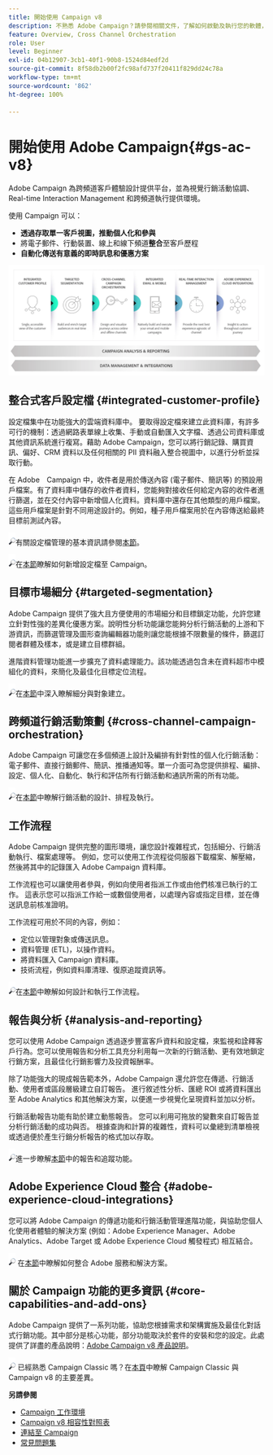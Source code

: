 ```yaml
---
title: 開始使用 Campaign v8
description: 不熟悉 Adobe Campaign？請參閱相關文件，了解如何啟動及執行您的軟體，以及從何處開始使用介面。
feature: Overview, Cross Channel Orchestration
role: User
level: Beginner
exl-id: 04b12907-3cb1-40f1-90b8-1524d84edf2d
source-git-commit: 8f58db2b00f2fc98afd737f20411f829dd24c78a
workflow-type: tm+mt
source-wordcount: '862'
ht-degree: 100%

---
```


# 開始使用 Adobe Campaign{#gs-ac-v8}

Adobe Campaign 為跨頻道客戶體驗設計提供平台，並為視覺行銷活動協調、Real-time Interaction Management 和跨頻道執行提供環境。

使用 Campaign 可以：

* **透過存取單一客戶視圖，推動個人化和參與**
* 將電子郵件、行動裝置、線上和線下頻道&#x200B;**整合**&#x200B;至客戶歷程
* **自動化傳送有意義的即時訊息和優惠方案**

![](assets/do-not-localize/ac-capabilities.png)

## 整合式客戶設定檔 {#integrated-customer-profile}

設定檔集中在功能強大的雲端資料庫中。 要取得設定檔來建立此資料庫，有許多可行的機制：透過網路表單線上收集、手動或自動匯入文字檔、透過公司資料庫或其他資訊系統進行複寫。藉助 Adobe Campaign，您可以將行銷記錄、購買資訊、偏好、CRM 資料以及任何相關的 PII 資料融入整合視圖中，以進行分析並採取行動。

在 Adobe　Campaign 中，收件者是用於傳送內容 (電子郵件、簡訊等) 的預設用戶檔案。有了資料庫中儲存的收件者資料，您能夠對接收任何給定內容的收件者進行篩選，並在交付內容中新增個人化資料。資料庫中還存在其他類型的用戶檔案。這些用戶檔案是針對不同用途設計的。例如，種子用戶檔案用於在內容傳送給最終目標前測試內容。

![](../assets/do-not-localize/glass.png)有關設定檔管理的基本資訊請參閱[本節](audiences.md)。

![](../assets/do-not-localize/glass.png)在[本節](import.md)瞭解如何新增設定檔至 Campaign。

## 目標市場細分 {#targeted-segmentation}

Adobe Campaign 提供了強大且方便使用的市場細分和目標鎖定功能，允許您建立針對性強的差異化優惠方案。說明性分析功能讓您能夠分析行銷活動的上游和下游資訊，而篩選管理及圖形查詢編輯器功能則讓您能根據不限數量的條件，篩選訂閱者群體及樣本，或是建立目標群組。

進階資料管理功能進一步擴充了資料處理能力。該功能透過包含未在資料超市中模組化的資料，來簡化及最佳化目標定位流程。

![](../assets/do-not-localize/glass.png)在[本節](audiences.md)中深入瞭解細分與對象建立。

## 跨頻道行銷活動策劃 {#cross-channel-campaign-orchestration}

Adobe Campaign 可讓您在多個頻道上設計及編排有針對性的個人化行銷活動：電子郵件、直接行銷郵件、簡訊、推播通知等。單一介面可為您提供排程、編排、設定、個人化、自動化、執行和評估所有行銷活動和通訊所需的所有功能。

![](../assets/do-not-localize/glass.png)在[本節](campaigns.md)中瞭解行銷活動的設計、排程及執行。

## 工作流程

Adobe Campaign 提供完整的圖形環境，讓您設計複雜程式，包括細分、行銷活動執行、檔案處理等。 例如，您可以使用工作流程從伺服器下載檔案、解壓縮，然後將其中的記錄匯入 Adobe Campaign 資料庫。

工作流程也可以讓使用者參與，例如向使用者指派工作或由他們核准已執行的工作。 這表示您可以指派工作給一或數個使用者，以處理內容或指定目標，並在傳送訊息前核准證明。

工作流程可用於不同的內容，例如：

* 定位以管理對象或傳送訊息。
* 資料管理 (ETL)，以操作資料。
* 將資料匯入 Campaign 資料庫。
* 技術流程，例如資料庫清理、復原追蹤資訊等。

![](../assets/do-not-localize/glass.png)在[本節](../config/workflows.md)中瞭解如何設計和執行工作流程。

## 報告與分析 {#analysis-and-reporting}

您可以使用 Adobe Campaign 透過逐步豐富客戶資料和設定檔，來監視和詮釋客戶行為。您可以使用報告和分析工具充分利用每一次新的行銷活動、更有效地鎖定行銷方案，且最佳化行銷影響力及投資報酬率。

除了功能強大的現成報告範本外，Adobe Campaign 還允許您在傳遞、行銷活動、使用者或區段層級建立自訂報告。 進行敘述性分析、匯總 ROI 或將資料匯出至 Adobe Analytics 和其他解決方案，以便進一步視覺化呈現資料並加以分析。

行銷活動報告功能有助於建立動態報告。 您可以利用可拖放的變數來自訂報告並分析行銷活動的成功與否。 根據查詢和計算的複雜性，資料可以彙總到清單檢視或透過便於產生行銷分析報告的格式加以存取。


![](../assets/do-not-localize/glass.png)進一步瞭解[本節](../reporting/gs-reporting.md)中的報告和追蹤功能。

## Adobe Experience Cloud 整合 {#adobe-experience-cloud-integrations}

您可以將 Adobe Campaign 的傳遞功能和行銷活動管理進階功能，與協助您個人化使用者體驗的解決方案 (例如：Adobe Experience Manager、Adobe Analytics、Adobe Target 或 Adobe Experience Cloud 觸發程式) 相互結合。

![](../assets/do-not-localize/glass.png) 在[本節](../connect/integration.md)中瞭解如何整合 Adobe 服務和解決方案。

## 關於 Campaign 功能的更多資訊 {#core-capabilities-and-add-ons}

Adobe Campaign 提供了一系列功能，協助您根據需求和架構實施及最佳化對話式行銷功能。其中部分是核心功能，部分功能取決於套件的安裝和您的設定。此處提供了詳盡的產品說明：[Adobe Campaign v8 產品說明](https://helpx.adobe.com/tw/legal/product-descriptions/adobe-campaign-managed-cloud-services.html)。

![](../assets/do-not-localize/glass.png) 已經熟悉 Campaign Classic 嗎？在[本頁](v7-to-v8.md)中瞭解 Campaign Classic 與 Campaign v8 的主要差異。

**另請參閱**

* [Campaign 工作環境](campaign-ui.md)
* [Campaign v8 相容性對照表](compatibility-matrix.md)
* [連結至 Campaign](connect.md)
* [常見問題集](campaign-faq.md)
